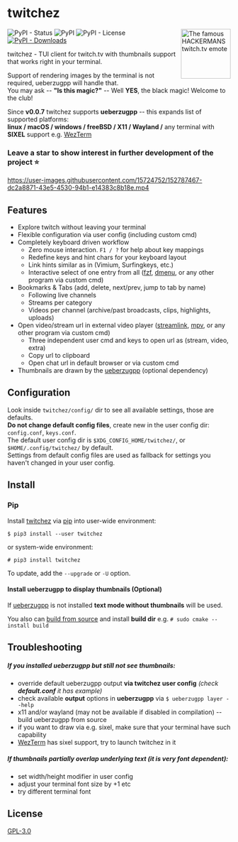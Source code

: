 # twitchez

<a href="https://betterttv.com/emotes/shared/search?query=hackermans">
<img src="https://cdn.betterttv.net/emote/5b490e73cf46791f8491f6f4/3x"
align="right" title="HACKERMANS" alt="The famous HACKERMANS twitch.tv emote"
style="width: 112px; height: 112px">
</a>

![PyPI - Status](https://img.shields.io/pypi/status/twitchez?style=flat-square)
![PyPI](https://img.shields.io/pypi/v/twitchez?style=flat-square)
![PyPI - License](https://img.shields.io/pypi/l/twitchez?style=flat-square)
<a href="https://pypistats.org/packages/twitchez">
![PyPI - Downloads](https://img.shields.io/pypi/dm/twitchez?style=flat-square)
</a>

twitchez - TUI client for twitch.tv with thumbnails support that works right in your terminal.

Support of rendering images by the terminal is not required, ueberzugpp will handle that.\
You may ask -- **"Is this magic?"** -- Well **YES**, the black magic! Welcome to the club!

Since **v0.0.7** twitchez supports **ueberzugpp** -- this expands list of supported platforms:\
**linux / macOS / windows / freeBSD / X11 / Wayland /** any terminal with **SIXEL** support e.g.
[WezTerm](https://github.com/wez/wezterm)

### Leave a star to show interest in further development of the project ⭐️

https://user-images.githubusercontent.com/15724752/152787467-dc2a8871-43e5-4530-94b1-e14383c8b18e.mp4

## Features
* Explore twitch without leaving your terminal
* Flexible configuration via user config (including custom cmd)
* Completely keyboard driven workflow
    * Zero mouse interaction. `F1 / ?` for help about key mappings
    * Redefine keys and hint chars for your keyboard layout
    * Link hints similar as in (Vimium, Surfingkeys, etc.)
    * Interactive select of one entry from all
([fzf](https://github.com/junegunn/fzf),
[dmenu](https://tools.suckless.org/dmenu/),
or any other program via custom cmd)
* Bookmarks & Tabs (add, delete, next/prev, jump to tab by name)
    * Following live channels
    * Streams per category
    * Videos per channel (archive/past broadcasts, clips, highlights, uploads)
* Open video/stream url in external video player
([streamlink](https://github.com/streamlink/streamlink),
[mpv](https://github.com/mpv-player/mpv),
or any other program via custom cmd)
    * Three independent user cmd and keys to open url as (stream, video, extra)
    * Copy url to clipboard
    * Open chat url in default browser or via custom cmd
* Thumbnails are drawn by the [ueberzugpp](https://github.com/jstkdng/ueberzugpp) (optional dependency)

## Configuration
Look inside `twitchez/config/` dir to see all available settings, those are defaults.\
**Do not change default config files**, create new in the user config dir: `config.conf`, `keys.conf`.\
The default user config dir is `$XDG_CONFIG_HOME/twitchez/`, or `$HOME/.config/twitchez/` by default.\
Settings from default config files are used as fallback for settings you haven't changed in your user config.

## Install
### Pip
Install [twitchez](https://pypi.org/project/twitchez/) via [pip](https://pip.pypa.io/en/stable/)
into user-wide environment:
```
$ pip3 install --user twitchez
```
or system-wide environment:
```
# pip3 install twitchez
```
To update, add the `--upgrade` or `-U` option.

#### Install ueberzugpp to display thumbnails (Optional)
If [ueberzugpp](https://github.com/jstkdng/ueberzugpp?tab=readme-ov-file#install)
is not installed **text mode without thumbnails** will be used.

You also can [build from source](https://github.com/jstkdng/ueberzugpp?tab=readme-ov-file#build-from-source)
and install **build dir** e.g. `# sudo cmake --install build`

## Troubleshooting
##### If you installed ueberzugpp but still not see thumbnails:
* override default ueberzugpp output **via twitchez user config** *(check **default.conf** it has example)*
* check available **output** options in **ueberzugpp** via `$ ueberzugpp layer --help`
* x11 and/or wayland (may not be available if disabled in compilation) -- build ueberzugpp from source
* if you want to draw via e.g. sixel, make sure that your terminal have such capability
* [WezTerm](https://github.com/wez/wezterm) has sixel support, try to launch twitchez in it

##### If thumbnails partially overlap underlying text (it is very font dependent):
* set width/height modifier in user config
* adjust your terminal font size by +1 etc
* try different terminal font

## License
[GPL-3.0](https://choosealicense.com/licenses/gpl-3.0/)

